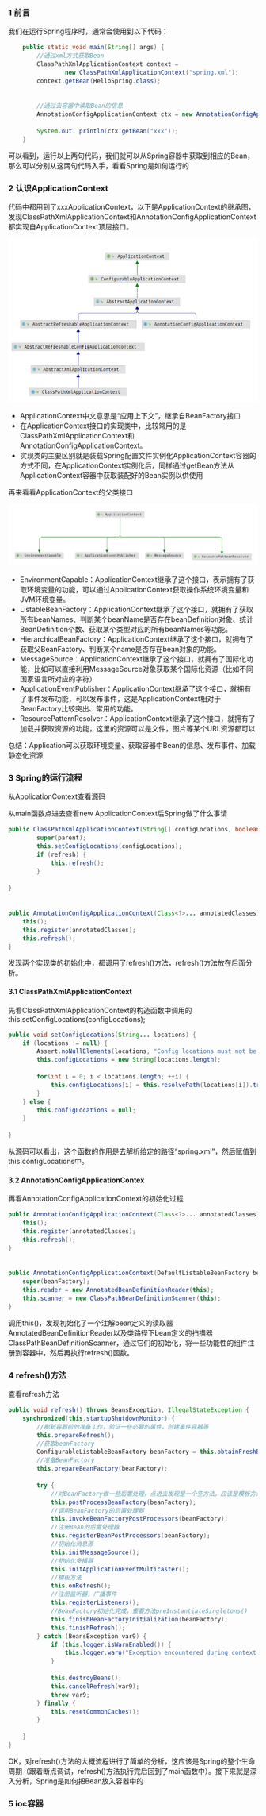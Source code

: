 ### 1 前言

我们在运行Spring程序时，通常会使用到以下代码：

```java
    public static void main(String[] args) {
        //通过xml方式获取Bean
        ClassPathXmlApplicationContext context =
                new ClassPathXmlApplicationContext("spring.xml");
        context.getBean(HelloSpring.class);
        
        
        //通过去容器中读取Bean的信息
        AnnotationConfigApplicationContext ctx = new AnnotationConfigApplicationContext(MainCofig.class);
        
        System.out.	println(ctx.getBean("xxx"));
    }
```

可以看到，运行以上两句代码，我们就可以从Spring容器中获取到相应的Bean，那么可以分别从这两句代码入手，看看Spring是如何运行的



### 2 认识ApplicationContext

代码中都用到了xxxApplicationContext，以下是ApplicationContext的继承图，发现ClassPathXmlApplicationContext和AnnotationConfigApplicationContext都实现自ApplicationContext顶层接口。

![](../images/ApplicationContext-inheritance.png)

- ApplicationContext中文意思是“应用上下文”，继承自BeanFactory接口
- 在ApplicationContext接口的实现类中，比较常用的是ClassPathXmlApplicationContext和AnnotationConfigApplicationContext。
- 实现类的主要区别就是装载Spring配置文件实例化ApplicationContext容器的方式不同，在ApplicationContext实例化后，同样通过getBean方法从ApplicationContext容器中获取装配好的Bean实例以供使用



再来看看ApplicationContext的父类接口

![](../images/interface-of-ApplicationContext.png)

- EnvironmentCapable：ApplicationContext继承了这个接口，表示拥有了获取环境变量的功能，可以通过ApplicationContext获取操作系统环境变量和JVM环境变量。
- ListableBeanFactory：ApplicationContext继承了这个接口，就拥有了获取所有beanNames、判断某个beanName是否存在beanDefinition对象、统计BeanDefinition个数、获取某个类型对应的所有beanNames等功能。
- HierarchicalBeanFactory：ApplicationContext继承了这个接口，就拥有了获取父BeanFactory、判断某个name是否存在bean对象的功能。
- MessageSource：ApplicationContext继承了这个接口，就拥有了国际化功能，比如可以直接利用MessageSource对象获取某个国际化资源（比如不同国家语言所对应的字符）
- ApplicationEventPublisher：ApplicationContext继承了这个接口，就拥有了事件发布功能，可以发布事件，这是ApplicationContext相对于BeanFactory比较突出、常用的功能。
- ResourcePatternResolver：ApplicationContext继承了这个接口，就拥有了加载并获取资源的功能，这里的资源可以是文件，图片等某个URL资源都可以



总结：Application可以获取环境变量、获取容器中Bean的信息、发布事件、加载静态化资源



### 3 Spring的运行流程

从ApplicationContext查看源码

从main函数点进去查看new ApplicationContext后Spring做了什么事请

```java
public ClassPathXmlApplicationContext(String[] configLocations, boolean refresh, ApplicationContext parent) throws BeansException {
        super(parent);
        this.setConfigLocations(configLocations);
        if (refresh) {
            this.refresh();
        }

}


public AnnotationConfigApplicationContext(Class<?>... annotatedClasses) {
    this();
    this.register(annotatedClasses);
    this.refresh();
}

```

发现两个实现类的初始化中，都调用了refresh()方法，refresh()方法放在后面分析。

#### 3.1 ClassPathXmlApplicationContext

先看ClassPathXmlApplicationContext的构造函数中调用的this.setConfigLocations(configLocations);

```java
public void setConfigLocations(String... locations) {
    if (locations != null) {
        Assert.noNullElements(locations, "Config locations must not be null");
        this.configLocations = new String[locations.length];

        for(int i = 0; i < locations.length; ++i) {
            this.configLocations[i] = this.resolvePath(locations[i]).trim();
        }
    } else {
        this.configLocations = null;
    }

}
```

从源码可以看出，这个函数的作用是去解析给定的路径“spring.xml”，然后赋值到this.configLocations中。

#### 3.2 AnnotationConfigApplicationContex

再看AnnotationConfigApplicationContext的初始化过程

```java
public AnnotationConfigApplicationContext(Class<?>... annotatedClasses) {
    this();
    this.register(annotatedClasses);
    this.refresh();
}


public AnnotationConfigApplicationContext(DefaultListableBeanFactory beanFactory) {
    super(beanFactory);
    this.reader = new AnnotatedBeanDefinitionReader(this);
    this.scanner = new ClassPathBeanDefinitionScanner(this);
}
```

调用this()，发现初始化了一个注解bean定义的读取器AnnotatedBeanDefinitionReader以及类路径下bean定义的扫描器ClassPathBeanDefinitionScanner，通过它们的初始化，将一些功能性的组件注册到容器中，然后再执行refresh()函数。



### 4 refresh()方法

查看refresh方法

```java
public void refresh() throws BeansException, IllegalStateException {
    synchronized(this.startupShutdownMonitor) {
        //刷新容器前的准备工作，验证一些必要的属性，创建事件容器等
        this.prepareRefresh();
        //获取beanFactory
        ConfigurableListableBeanFactory beanFactory = this.obtainFreshBeanFactory();
        //准备BeanFactory
        this.prepareBeanFactory(beanFactory);

        try {
            //对BeanFactory做一些后置处理，点进去发现是一个空方法，应该是模板方法交由子类去实现
            this.postProcessBeanFactory(beanFactory);
            //调用BeanFactory的后置处理器
            this.invokeBeanFactoryPostProcessors(beanFactory);
            //注册Bean的后置处理器
            this.registerBeanPostProcessors(beanFactory);
            //初始化消息源
            this.initMessageSource();
            //初始化多播器
            this.initApplicationEventMulticaster();
            //模板方法
            this.onRefresh();
            //注册监听器，广播事件
            this.registerListeners();
            //BeanFactory初始化完成，重要方法preInstantiateSingletons()
            this.finishBeanFactoryInitialization(beanFactory);
            this.finishRefresh();
        } catch (BeansException var9) {
            if (this.logger.isWarnEnabled()) {
                this.logger.warn("Exception encountered during context initialization - cancelling refresh attempt: " + var9);
            }

            this.destroyBeans();
            this.cancelRefresh(var9);
            throw var9;
        } finally {
            this.resetCommonCaches();
        }

    }
}
```

OK，对refresh()方法的大概流程进行了简单的分析，这应该是Spring的整个生命周期（跟着断点调试，refresh()方法执行完后回到了main函数中）。接下来就是深入分析，Spring是如何把Bean放入容器中的



### 5 ioc容器



